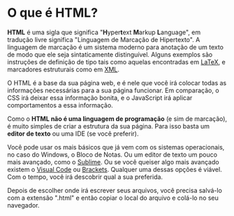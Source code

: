 # O que é HTML?

**HTML** é uma sigla que significa "**H**yper**t**ext **M**arkup **L**anguage", em tradução livre significa "Linguagem de Marcação de Hipertexto". A linguagem de marcação é um sistema moderno para anotação de um texto de modo que ele seja sintaticamente distinguível. Alguns exemplos são instruções de definição de tipo tais como aquelas encontradas em [LaTeX](https://en.wikipedia.org/wiki/LaTeX), e marcadores estruturais como em [XML](https://pt.wikipedia.org/wiki/XML).

O HTML é a base da sua página web, e é nele que você irá colocar todas as informações necessárias para a sua página funcionar. Em comparação, o CSS irá deixar essa informação bonita, e o JavaScript irá aplicar comportamentos a essa informação.

Como o **HTML não é uma linguagem de programação** \(e sim de marcação\), é muito simples de criar a estrutura da sua página. Para isso basta um **editor de texto** ou uma IDE \(se você preferir\).

Você pode usar os mais básicos que já vem com os sistemas operacionais, no caso do Windows, o Bloco de Notas. Ou um editor de texto um pouco mais avançado, como o [Sublime](https://www.sublimetext.com/). Ou se você queiser algo mais avançado existem o [Visual Code](https://code.visualstudio.com/) ou [Brackets](http://brackets.io/). Qualquer uma dessas opções é viável. Com o tempo, você irá descobrir qual a sua preferida.

Depois de escolher onde irá escrever seus arquivos, você precisa salvá-lo com a extensão ".html" e então copiar o local do arquivo e colá-lo no seu navegador.

